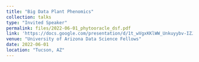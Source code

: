 ```yaml
---
title: "Big Data Plant Phenomics"
collection: talks
type: "Invited Speaker"
permalink: files/2022-06-01_phytooracle_dsf.pdf
link: 'https://docs.google.com/presentation/d/1t_wVgxKKlWW_Unkuyybv-IZJkGGExbQXUO472G6rfpM/edit?usp=sharing'
venue: "University of Arizona Data Science Fellows"
date: 2022-06-01
location: "Tucson, AZ"
---
```

